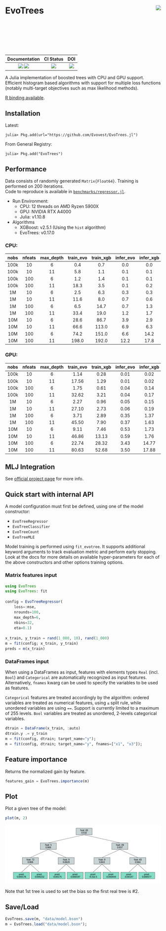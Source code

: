 
# EvoTrees <a href="https://evovest.github.io/EvoTrees.jl/dev/"><img src="docs/src/assets/logo.png" align="right" height="160"/></a>


| Documentation | CI Status | DOI |
|:------------------------:|:----------------:|:----------------:|
| [![][docs-stable-img]][docs-stable-url] [![][docs-latest-img]][docs-latest-url] | [![][ci-img]][ci-url] | [![][DOI-img]][DOI-url] |

[docs-latest-img]: https://img.shields.io/badge/docs-latest-blue.svg
[docs-latest-url]: https://evovest.github.io/EvoTrees.jl/dev

[docs-stable-img]: https://img.shields.io/badge/docs-stable-blue.svg
[docs-stable-url]: https://evovest.github.io/EvoTrees.jl/stable

[ci-img]: https://github.com/Evovest/EvoTrees.jl/workflows/CI/badge.svg
[ci-url]: https://github.com/Evovest/EvoTrees.jl/actions?query=workflow%3ACI+branch%3Amain

[DOI-img]: https://zenodo.org/badge/164559537.svg
[DOI-url]: https://zenodo.org/doi/10.5281/zenodo.10569604

A Julia implementation of boosted trees with CPU and GPU support.
Efficient histogram based algorithms with support for multiple loss functions (notably multi-target objectives such as max likelihood methods).

[R binding available](https://github.com/Evovest/EvoTrees).


## Installation

Latest:

```julia-repl
julia> Pkg.add(url="https://github.com/Evovest/EvoTrees.jl")
```

From General Registry:

```julia-repl
julia> Pkg.add("EvoTrees")
```

## Performance

Data consists of randomly generated `Matrix{Float64}`. Training is performed on 200 iterations.  
Code to reproduce is available in [`benchmarks/regressor.jl`](https://github.com/Evovest/EvoTrees.jl/blob/main/benchmarks/regressor.jl). 

- Run Environment:
    - CPU: 12 threads on AMD Ryzen 5900X
    - GPU: NVIDIA RTX A4000
    - Julia: v1.10.8
- Algorithms
    - XGBoost: v2.5.1 (Using the `hist` algorithm)
    - EvoTrees: v0.17.0

### CPU:

| **nobs** | **nfeats** | **max\_depth** | **train\_evo** | **train\_xgb** | **infer\_evo** | **infer\_xgb** |
|:--------:|:----------:|:--------------:|:--------------:|:--------------:|:--------------:|:--------------:|
| 100k     | 10         | 6              | 0.4            | 0.7            | 0.0            | 0.0            |
| 100k     | 10         | 11             | 5.8            | 1.1            | 0.1            | 0.1            |
| 100k     | 100        | 6              | 1.2            | 1.4            | 0.1            | 0.1            |
| 100k     | 100        | 11             | 18.3           | 3.5            | 0.1            | 0.2            |
| 1M       | 10         | 6              | 2.5            | 6.3            | 0.3            | 0.3            |
| 1M       | 10         | 11             | 11.6           | 8.0            | 0.7            | 0.6            |
| 1M       | 100        | 6              | 6.5            | 14.7           | 0.7            | 1.3            |
| 1M       | 100        | 11             | 33.4           | 19.0           | 1.2            | 1.7            |
| 10M      | 10         | 6              | 28.6           | 86.7           | 3.9            | 2.9            |
| 10M      | 10         | 11             | 66.6           | 113.0          | 6.9            | 6.3            |
| 10M      | 100        | 6              | 74.2           | 151.0          | 6.6            | 14.2           |
| 10M      | 100        | 11             | 198.0          | 192.0          | 12.2           | 17.8           |

### GPU:

| **nobs** | **nfeats** | **max\_depth** | **train\_evo** | **train\_xgb** | **infer\_evo** | **infer\_xgb** |
|:--------:|:----------:|:--------------:|:--------------:|:--------------:|:--------------:|:--------------:|
| 100k     | 10         | 6              | 1.14           | 0.28           | 0.01           | 0.02           |
| 100k     | 10         | 11             | 17.56          | 1.29           | 0.01           | 0.02           |
| 100k     | 100        | 6              | 1.75           | 0.61           | 0.04           | 0.14           |
| 100k     | 100        | 11             | 32.62          | 3.21           | 0.04           | 0.17           |
| 1M       | 10         | 6              | 2.27           | 0.96           | 0.05           | 0.15           |
| 1M       | 10         | 11             | 27.10          | 2.73           | 0.06           | 0.19           |
| 1M       | 100        | 6              | 3.71           | 2.89           | 0.35           | 1.37           |
| 1M       | 100        | 11             | 45.50          | 7.90           | 0.37           | 1.63           |
| 10M      | 10         | 6              | 9.11           | 7.46           | 0.53           | 1.73           |
| 10M      | 10         | 11             | 46.86          | 13.13          | 0.59           | 1.76           |
| 10M      | 100        | 6              | 22.74          | 28.32          | 3.43           | 14.77          |
| 10M      | 100        | 11             | 80.63          | 52.68          | 3.50           | 17.88          |


## MLJ Integration

See [official project page](https://github.com/alan-turing-institute/MLJ.jl) for more info.

## Quick start with internal API

A model configuration must first be defined, using one of the model constructor:
- `EvoTreeRegressor`
- `EvoTreeClassifier`
- `EvoTreeCount`
- `EvoTreeMLE`

Model training is performed using `fit_evotree`. 
It supports additional keyword arguments to track evaluation metric and perform early stopping. 
Look at the docs for more details on available hyper-parameters for each of the above constructors and other options training options.

### Matrix features input

```julia
using EvoTrees
using EvoTrees: fit

config = EvoTreeRegressor(
    loss=:mse, 
    nrounds=100, 
    max_depth=6,
    nbins=32,
    eta=0.1)

x_train, y_train = rand(1_000, 10), rand(1_000)
m = fit(config; x_train, y_train)
preds = m(x_train)
```

### DataFrames input

When using a DataFrames as input, features with elements types `Real` (incl. `Bool`) and `Categorical` are automatically recognized as input features. Alternatively, `fnames` kwarg can be used to specify the variables to be used as features. 

`Categorical` features are treated accordingly by the algorithm: ordered variables are treated as numerical features, using `≤` split rule, while unordered variables are using `==`. Support is currently limited to a maximum of 255 levels. `Bool` variables are treated as unordered, 2-levels categorical variables.

```julia
dtrain = DataFrame(x_train, :auto)
dtrain.y .= y_train
m = fit(config, dtrain; target_name="y");
m = fit(config, dtrain; target_name="y", fnames=["x1", "x3"]);
```

## Feature importance

Returns the normalized gain by feature.

```julia
features_gain = EvoTrees.importance(m)
```

## Plot

Plot a given tree of the model:

```julia
plot(m, 2)
```

![](docs/src/assets/plot_tree.png)

Note that 1st tree is used to set the bias so the first real tree is #2.

## Save/Load

```julia
EvoTrees.save(m, "data/model.bson")
m = EvoTrees.load("data/model.bson");
```
